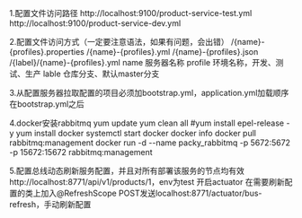 1.配置文件访问路径
http://localhost:9100/product-service-test.yml
http://localhost:9100/product-service-dev.yml

2.配置文件访问方式（一定要注意语法，如果有问题，会出错）
/{name}-{profiles}.properties
/{name}-{profiles}.yml
/{name}-{profiles}.json
/{label}/{name}-{profiles}.yml
name 服务器名称
profile 环境名称，开发、测试、生产
lable 仓库分支、默认master分支

3.从配置服务器拉取配置的项目必须加bootstrap.yml，application.yml加载顺序在bootstrap.yml之后

4.docker安装rabbitmq
yum update
yum clean all
#yum install epel-release -y
yum install docker
systemctl start docker
docker info
docker pull rabbitmq:management
docker run -d --name packy_rabbitmq -p 5672:5672 -p 15672:15672 rabbitmq:management

5.配置总线动态刷新服务配置，并且对所有部署该服务的节点均有效
http://localhost:8771/api/v1/products/1，env为test
开启actuator
在需要刷新配置的类上加入@RefreshScope
POST发送localhost:8771/actuator/bus-refresh，手动刷新配置